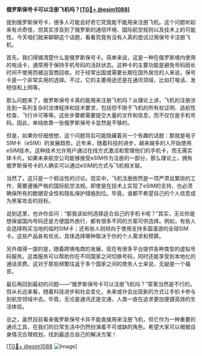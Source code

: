**俄罗斯保号卡可以注册飞机吗？[[TG💪+ @esim1088](https://t.me/s/esim1088)]**

提到俄罗斯保号卡，很多人可能会好奇它究竟能不能用来注册飞机。这个问题听起来有点奇怪，但其实涉及到了俄罗斯的通信环境、国际航空规则以及技术上的可能性。今天咱们就来聊聊这个话题，看看究竟有没有人真的尝试过用保号卡注册飞机。

首先，我们得搞清楚什么是俄罗斯保号卡。简单来说，这是一种在俄罗斯境内使用的电话卡，通常用于保持手机号码的活跃状态。这种卡的主要功能是避免号码因长时间不使用而被运营商回收。对于经常出国或需要长期在国外居住的人来说，保号卡是一个非常实用的选择。不过，它的主要用途还是在通讯领域，比如打电话、发短信和上网等。

那么问题来了，俄罗斯保号卡真的能用来注册飞机吗？从理论上讲，飞机的注册涉及到一系列复杂的法律程序和技术要求，包括但不限于飞机的所有权证明、适航性检查、飞行许可等等。这些步骤都需要提交大量的文件和信息，而不仅仅是手机号码。因此，单纯依靠一张俄罗斯保号卡显然是不够的。

但是，如果你仔细想想，这个问题背后可能隐藏着另一个有趣的话题：那就是电子SIM卡（eSIM）的发展趋势。近年来，随着科技的进步，越来越多的人开始使用eSIM技术。这种技术允许用户通过在线方式激活和管理他们的手机卡，而无需实体卡片。如果未来航空公司能够接受eSIM作为注册的一部分，那么理论上，拥有俄罗斯保号卡的人确实可以通过eSIM的方式与飞机相关联。

当然了，这只是一个假设性的讨论。现实中，飞机注册依然是一项严肃且繁琐的工作，需要遵循严格的国际航空法规。即使是在技术上实现了eSIM的支持，也必须确保所有的数据安全性和隐私保护措施到位。毕竟，谁都不希望自己的个人信息成为黑客攻击的目标。

说到这里，也许你会问：“那我该如何选择适合自己的手机卡呢？”其实，无论你是想保留国内号码还是方便国外旅行，都有很多不同的方案可供选择。例如，有些人会选择购买当地的临时SIM卡；还有些人则倾向于使用支持多国漫游的全球SIM卡。这些产品各有优劣，具体选择哪种取决于你的个人需求和预算。

另外值得一提的是，随着跨境电商的发展，现在有很多平台提供各种类型的虚拟号码服务。这类服务可以帮助你在不同国家之间切换号码，同时还能享受到本地化的通话资费。这对于那些频繁往返于多个国家之间的商务人士来说，无疑是一个福音。

最后再回到最初的问题——“俄罗斯保号卡可以注册飞机吗？”答案当然是不行的。但从长远来看，随着科技进步和社会变化，未来或许会出现新的方式让手机卡参与到航空领域中去。毕竟，无论是通讯还是交通，人类一直在追求更加便捷高效的生活体验。

总之，虽然目前看来俄罗斯保号卡并不能直接用来注册飞机，但它作为一种重要的通讯工具，在我们的日常生活中仍然扮演着不可或缺的角色。希望大家可以根据自身情况合理规划，找到最适合自己的解决方案！

[[TG💪+ @esim1088](https://t.me/s/esim1088) ![Image](https://i.postimg.cc/4NQfJmqS/Snipaste-2025-05-13-00-14-12.png)]